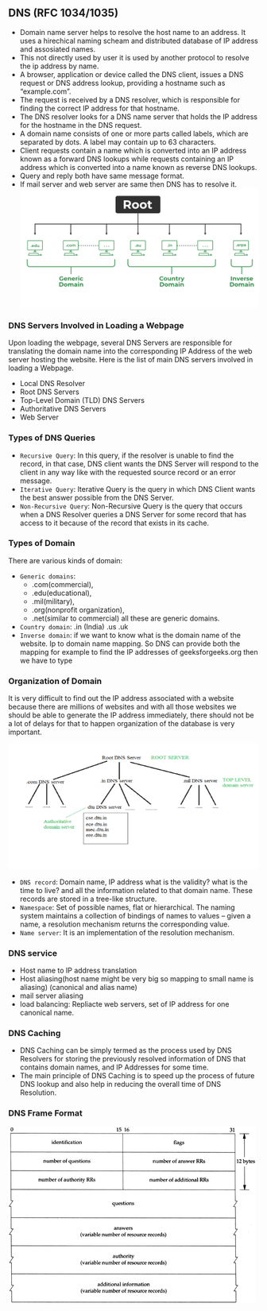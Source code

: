 ## DNS (RFC 1034/1035) ##
- Domain name server helps to resolve the host name to an address. It uses a hirechical naming scheam and distributed database of IP address and assosiated names.
- This not directly used by user it is used by another protocol to resolve the ip address by name.
- A browser, application or device called the DNS client, issues a DNS request or DNS address lookup, providing a hostname such as “example.com”.
- The request is received by a DNS resolver, which is responsible for finding the correct IP address for that hostname. 
- The DNS resolver looks for a DNS name server that holds the IP address for the hostname in the DNS request.
- A domain name consists of one or more parts called labels, which are separated by dots. A label may contain up to 63 characters. 
- Client requests contain a name which is converted into an IP address known as a forward DNS lookups while requests containing an IP address which is converted into a name known as reverse DNS lookups.
- Query and reply both have same message format.
- If mail server and web server are same then DNS has to resolve it.
![](image/TypesOfDNS.png)

### DNS Servers Involved in Loading a Webpage
Upon loading the webpage, several DNS Servers are responsible for translating the domain name into the corresponding IP Address of the web server hosting the website. Here is the list of main DNS servers involved in loading a Webpage.

- Local DNS Resolver
- Root DNS Servers
- Top-Level Domain (TLD) DNS Servers
- Authoritative DNS Servers
- Web Server
### Types of DNS Queries
- `Recursive Query`: In this query, if the resolver is unable to find the record, in that case, DNS client wants the DNS Server will respond to the client in any way like with the requested source record or an error message.
- `Iterative Query`: Iterative Query is the query in which DNS Client wants the best answer possible from the DNS Server.
- `Non-Recursive Query`: Non-Recursive Query is the query that occurs when a DNS Resolver queries a DNS Server for some record that has access to it because of the record that exists in its cache.

### Types of Domain
There are various kinds of domain:

- `Generic domains`: 
    - .com(commercial), 
    - .edu(educational), 
    - .mil(military), 
    - .org(nonprofit organization), 
    - .net(similar to commercial) all these are generic domains.
- `Country domain`: .in (India) .us .uk
- `Inverse domain`: if we want to know what is the domain name of the website. Ip to domain name mapping. So DNS can provide both the mapping for example to find the IP addresses of geeksforgeeks.org then we have to type 

### Organization of Domain
It is very difficult to find out the IP address associated with a website because there are millions of websites and with all those websites we should be able to generate the IP address immediately, there should not be a lot of delays for that to happen organization of the database is very important.

![](image/DNSRoot.png)

- `DNS record`: Domain name, IP address what is the validity? what is the time to live? and all the information related to that domain name. These records are stored in a tree-like structure. 
- `Namespace`: Set of possible names, flat or hierarchical. The naming system maintains a collection of bindings of names to values – given a name, a resolution mechanism returns the corresponding value.
- `Name server`: It is an implementation of the resolution mechanism.

### DNS service ###
- Host name to IP address translation
- Host aliasing(host name might be very big so mapping to small name is aliasing) (canonical and alias name)
- mail server aliasing 
- load balancing: Repliacte web servers, set of IP address for one canonical name.

### DNS Caching
- DNS Caching can be simply termed as the process used by DNS Resolvers for storing the previously resolved information of DNS that contains domain names, and IP Addresses for some time. 
- The main principle of DNS Caching is to speed up the process of future DNS lookup and also help in reducing the overall time of DNS Resolution.

### DNS Frame Format
![](image/DNS_Frame_format.gif)
